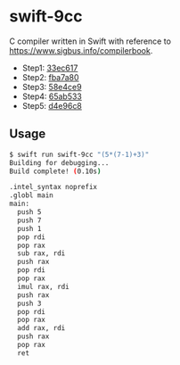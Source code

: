 # swift-9cc
C compiler written in Swift with reference to https://www.sigbus.info/compilerbook.

- Step1: [33ec617](https://github.com/tokizuoh/swift-9cc/commit/33ec61766d5f98e4c7fd19a3e75204802be220a7)
- Step2: [fba7a80](https://github.com/tokizuoh/swift-9cc/commit/fba7a80632faf94c0997b88ec3f5e54f5fa4231d)
- Step3: [58e4ce9](https://github.com/tokizuoh/swift-9cc/commit/58e4ce9b607cac7d50b3ab727acda5bdd59a5483)
- Step4: [65ab533](https://github.com/tokizuoh/swift-9cc/commit/65ab533929874bc4169f9299ff15c76aa84eb712)
- Step5: [d4e96c8](https://github.com/tokizuoh/swift-9cc/commit/d4e96c8bb8cbfb6354f696b22b38ac04b8cb58c7)  
  
## Usage

```sh
$ swift run swift-9cc "(5*(7-1)+3)"
Building for debugging...
Build complete! (0.10s)

.intel_syntax noprefix
.globl main
main:
  push 5
  push 7
  push 1
  pop rdi
  pop rax
  sub rax, rdi
  push rax
  pop rdi
  pop rax
  imul rax, rdi
  push rax
  push 3
  pop rdi
  pop rax
  add rax, rdi
  push rax
  pop rax
  ret
```
